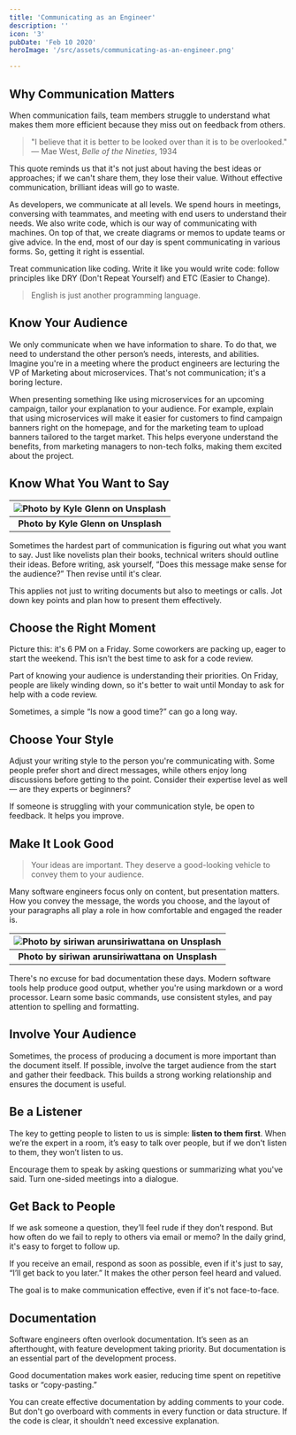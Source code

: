 ```yaml
---
title: 'Communicating as an Engineer'
description: ''
icon: '3'
pubDate: 'Feb 10 2020'
heroImage: '/src/assets/communicating-as-an-engineer.png'

---
```


## Why Communication Matters

When communication fails, team members struggle to understand what makes them more efficient because they miss out on feedback from others.

> "I believe that it is better to be looked over than it is to be overlooked." — Mae West, *Belle of the Nineties*, 1934

This quote reminds us that it's not just about having the best ideas or approaches; if we can't share them, they lose their value. Without effective communication, brilliant ideas will go to waste.

As developers, we communicate at all levels. We spend hours in meetings, conversing with teammates, and meeting with end users to understand their needs. We also write code, which is our way of communicating with machines. On top of that, we create diagrams or memos to update teams or give advice. In the end, most of our day is spent communicating in various forms. So, getting it right is essential.

Treat communication like coding. Write it like you would write code: follow principles like DRY (Don't Repeat Yourself) and ETC (Easier to Change).

> English is just another programming language.

## Know Your Audience

We only communicate when we have information to share. To do that, we need to understand the other person’s needs, interests, and abilities. Imagine you're in a meeting where the product engineers are lecturing the VP of Marketing about microservices. That's not communication; it's a boring lecture.

When presenting something like using microservices for an upcoming campaign, tailor your explanation to your audience. For example, explain that using microservices will make it easier for customers to find campaign banners right on the homepage, and for the marketing team to upload banners tailored to the target market. This helps everyone understand the benefits, from marketing managers to non-tech folks, making them excited about the project.

## Know What You Want to Say

| ![Photo by Kyle Glenn on Unsplash](https://miro.medium.com/max/700/0*g_WePnatBfuWFO4s) |
|:--:| 
| **Photo by Kyle Glenn on Unsplash** |

Sometimes the hardest part of communication is figuring out what you want to say. Just like novelists plan their books, technical writers should outline their ideas. Before writing, ask yourself, “Does this message make sense for the audience?” Then revise until it's clear.

This applies not just to writing documents but also to meetings or calls. Jot down key points and plan how to present them effectively.

## Choose the Right Moment

Picture this: it's 6 PM on a Friday. Some coworkers are packing up, eager to start the weekend. This isn’t the best time to ask for a code review.

Part of knowing your audience is understanding their priorities. On Friday, people are likely winding down, so it's better to wait until Monday to ask for help with a code review.

Sometimes, a simple “Is now a good time?” can go a long way.

## Choose Your Style

Adjust your writing style to the person you're communicating with. Some people prefer short and direct messages, while others enjoy long discussions before getting to the point. Consider their expertise level as well — are they experts or beginners?

If someone is struggling with your communication style, be open to feedback. It helps you improve.

## Make It Look Good

> Your ideas are important. They deserve a good-looking vehicle to convey them to your audience.

Many software engineers focus only on content, but presentation matters. How you convey the message, the words you choose, and the layout of your paragraphs all play a role in how comfortable and engaged the reader is.

| ![Photo by siriwan arunsiriwattana on Unsplash](https://miro.medium.com/max/700/0*mn9DRYbazuhdlNJZ) |
|:--:| 
| **Photo by siriwan arunsiriwattana on Unsplash** |

There's no excuse for bad documentation these days. Modern software tools help produce good output, whether you're using markdown or a word processor. Learn some basic commands, use consistent styles, and pay attention to spelling and formatting.

## Involve Your Audience

Sometimes, the process of producing a document is more important than the document itself. If possible, involve the target audience from the start and gather their feedback. This builds a strong working relationship and ensures the document is useful.

## Be a Listener

The key to getting people to listen to us is simple: **listen to them first**. When we’re the expert in a room, it’s easy to talk over people, but if we don't listen to them, they won’t listen to us.

Encourage them to speak by asking questions or summarizing what you've said. Turn one-sided meetings into a dialogue.

## Get Back to People

If we ask someone a question, they’ll feel rude if they don’t respond. But how often do we fail to reply to others via email or memo? In the daily grind, it's easy to forget to follow up.

If you receive an email, respond as soon as possible, even if it's just to say, “I’ll get back to you later.” It makes the other person feel heard and valued.

The goal is to make communication effective, even if it's not face-to-face.

## Documentation

Software engineers often overlook documentation. It’s seen as an afterthought, with feature development taking priority. But documentation is an essential part of the development process.

Good documentation makes work easier, reducing time spent on repetitive tasks or “copy-pasting.” 

You can create effective documentation by adding comments to your code. But don't go overboard with comments in every function or data structure. If the code is clear, it shouldn't need excessive explanation.
